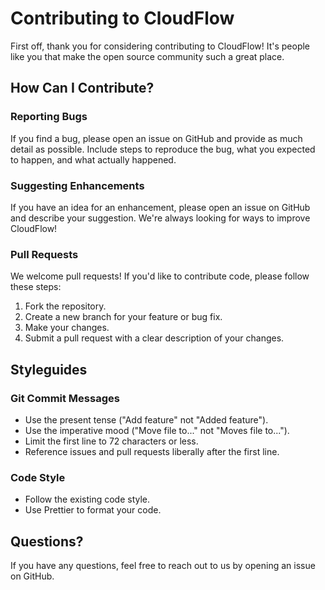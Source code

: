 # Contributing to CloudFlow

First off, thank you for considering contributing to CloudFlow! It's people like you that make the open source community such a great place.

## How Can I Contribute?

### Reporting Bugs

If you find a bug, please open an issue on GitHub and provide as much detail as possible. Include steps to reproduce the bug, what you expected to happen, and what actually happened.

### Suggesting Enhancements

If you have an idea for an enhancement, please open an issue on GitHub and describe your suggestion. We're always looking for ways to improve CloudFlow!

### Pull Requests

We welcome pull requests! If you'd like to contribute code, please follow these steps:

1.  Fork the repository.
2.  Create a new branch for your feature or bug fix.
3.  Make your changes.
4.  Submit a pull request with a clear description of your changes.

## Styleguides

### Git Commit Messages

- Use the present tense ("Add feature" not "Added feature").
- Use the imperative mood ("Move file to..." not "Moves file to...").
- Limit the first line to 72 characters or less.
- Reference issues and pull requests liberally after the first line.

### Code Style

- Follow the existing code style.
- Use Prettier to format your code.

## Questions?

If you have any questions, feel free to reach out to us by opening an issue on GitHub.
